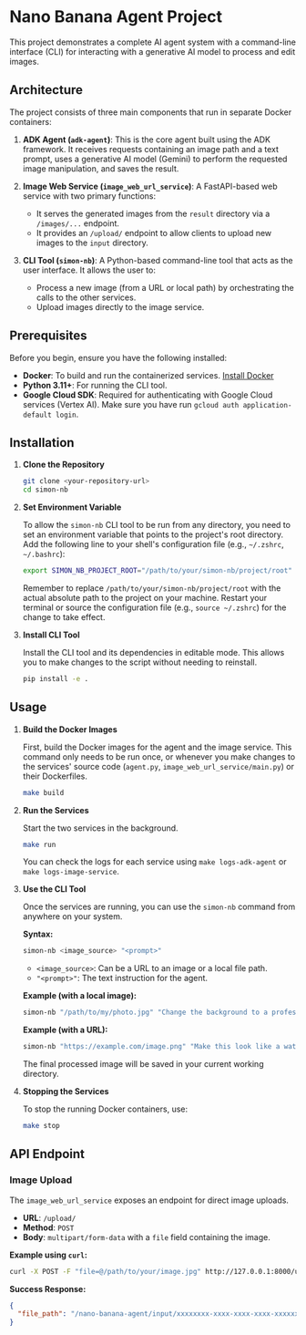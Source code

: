 # Nano Banana Agent Project

This project demonstrates a complete AI agent system with a command-line interface (CLI) for interacting with a generative AI model to process and edit images.

## Architecture

The project consists of three main components that run in separate Docker containers:

1.  **ADK Agent (`adk-agent`)**: This is the core agent built using the ADK framework. It receives requests containing an image path and a text prompt, uses a generative AI model (Gemini) to perform the requested image manipulation, and saves the result.

2.  **Image Web Service (`image_web_url_service`)**: A FastAPI-based web service with two primary functions:
    *   It serves the generated images from the `result` directory via a `/images/...` endpoint.
    *   It provides an `/upload/` endpoint to allow clients to upload new images to the `input` directory.

3.  **CLI Tool (`simon-nb`)**: A Python-based command-line tool that acts as the user interface. It allows the user to:
    *   Process a new image (from a URL or local path) by orchestrating the calls to the other services.
    *   Upload images directly to the image service.

## Prerequisites

Before you begin, ensure you have the following installed:

*   **Docker**: To build and run the containerized services. [Install Docker](https://docs.docker.com/get-docker/)
*   **Python 3.11+**: For running the CLI tool.
*   **Google Cloud SDK**: Required for authenticating with Google Cloud services (Vertex AI). Make sure you have run `gcloud auth application-default login`.

## Installation

1.  **Clone the Repository**

    ```bash
    git clone <your-repository-url>
    cd simon-nb
    ```

2.  **Set Environment Variable**

    To allow the `simon-nb` CLI tool to be run from any directory, you need to set an environment variable that points to the project's root directory. Add the following line to your shell's configuration file (e.g., `~/.zshrc`, `~/.bashrc`):

    ```bash
    export SIMON_NB_PROJECT_ROOT="/path/to/your/simon-nb/project/root"
    ```

    Remember to replace `/path/to/your/simon-nb/project/root` with the actual absolute path to the project on your machine. Restart your terminal or source the configuration file (e.g., `source ~/.zshrc`) for the change to take effect.

3.  **Install CLI Tool**

    Install the CLI tool and its dependencies in editable mode. This allows you to make changes to the script without needing to reinstall.

    ```bash
    pip install -e .
    ```

## Usage

1.  **Build the Docker Images**

    First, build the Docker images for the agent and the image service. This command only needs to be run once, or whenever you make changes to the services' source code (`agent.py`, `image_web_url_service/main.py`) or their Dockerfiles.

    ```bash
    make build
    ```

2.  **Run the Services**

    Start the two services in the background.

    ```bash
    make run
    ```

    You can check the logs for each service using `make logs-adk-agent` or `make logs-image-service`.

3.  **Use the CLI Tool**

    Once the services are running, you can use the `simon-nb` command from anywhere on your system.

    **Syntax:**
    ```bash
    simon-nb <image_source> "<prompt>"
    ```

    *   `<image_source>`: Can be a URL to an image or a local file path.
    *   `"<prompt>"`: The text instruction for the agent.

    **Example (with a local image):**
    ```bash
    simon-nb "/path/to/my/photo.jpg" "Change the background to a professional office setting"
    ```

    **Example (with a URL):**
    ```bash
    simon-nb "https://example.com/image.png" "Make this look like a watercolor painting"
    ```

    The final processed image will be saved in your current working directory.

4.  **Stopping the Services**

    To stop the running Docker containers, use:
    ```bash
    make stop
    ```

## API Endpoint

### Image Upload

The `image_web_url_service` exposes an endpoint for direct image uploads.

*   **URL**: `/upload/`
*   **Method**: `POST`
*   **Body**: `multipart/form-data` with a `file` field containing the image.

**Example using `curl`:**
```bash
curl -X POST -F "file=@/path/to/your/image.jpg" http://127.0.0.1:8000/upload/
```

**Success Response:**
```json
{
  "file_path": "/nano-banana-agent/input/xxxxxxxx-xxxx-xxxx-xxxx-xxxxxxxxxxxx.jpg"
}
```
